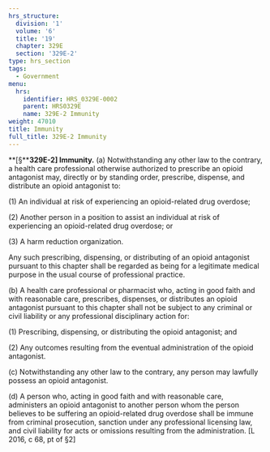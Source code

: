 ```yaml
---
hrs_structure:
  division: '1'
  volume: '6'
  title: '19'
  chapter: 329E
  section: '329E-2'
type: hrs_section
tags:
  - Government
menu:
  hrs:
    identifier: HRS_0329E-0002
    parent: HRS0329E
    name: 329E-2 Immunity
weight: 47010
title: Immunity
full_title: 329E-2 Immunity
---
```

**[§****329E-2] Immunity.** (a) Notwithstanding any other law to the contrary, a health care professional otherwise authorized to prescribe an opioid antagonist may, directly or by standing order, prescribe, dispense, and distribute an opioid antagonist to:

(1) An individual at risk of experiencing an opioid-related drug overdose;

(2) Another person in a position to assist an individual at risk of experiencing an opioid-related drug overdose; or

(3) A harm reduction organization.

Any such prescribing, dispensing, or distributing of an opioid antagonist pursuant to this chapter shall be regarded as being for a legitimate medical purpose in the usual course of professional practice.

(b) A health care professional or pharmacist who, acting in good faith and with reasonable care, prescribes, dispenses, or distributes an opioid antagonist pursuant to this chapter shall not be subject to any criminal or civil liability or any professional disciplinary action for:

(1) Prescribing, dispensing, or distributing the opioid antagonist; and

(2) Any outcomes resulting from the eventual administration of the opioid antagonist.

(c) Notwithstanding any other law to the contrary, any person may lawfully possess an opioid antagonist.

(d) A person who, acting in good faith and with reasonable care, administers an opioid antagonist to another person whom the person believes to be suffering an opioid-related drug overdose shall be immune from criminal prosecution, sanction under any professional licensing law, and civil liability for acts or omissions resulting from the administration. [L 2016, c 68, pt of §2]
